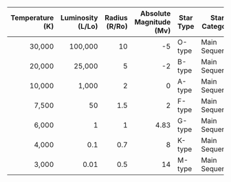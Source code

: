 **Temperature (K)** | **Luminosity (L/Lo)** | **Radius (R/Ro)** | **Absolute Magnitude (Mv)** | **Star Type** | **Star Category**   | **Star Color**   | **Spectral Class** |
|---------------------:|----------------------:|------------------:|----------------------------:|---------------|---------------------|------------------|--------------------|
| 30,000              | 100,000              | 10               | -5                         | O-type        | Main Sequence       | Blue             | O                  |
| 20,000              | 25,000               | 5                | -2                         | B-type        | Main Sequence       | Blue-White       | B                  |
| 10,000              | 1,000                | 2                | 0                          | A-type        | Main Sequence       | White            | A                  |
| 7,500               | 50                   | 1.5              | 2                          | F-type        | Main Sequence       | Yellow-White     | F                  |
| 6,000               | 1                    | 1                | 4.83                       | G-type        | Main Sequence       | Yellow           | G                  |
| 4,000               | 0.1                  | 0.7              | 8                          | K-type        | Main Sequence       | Orange           | K                  |
| 3,000               | 0.01                 | 0.5              | 14                         | M-type        | Main Sequence       | Red              | M                  |

